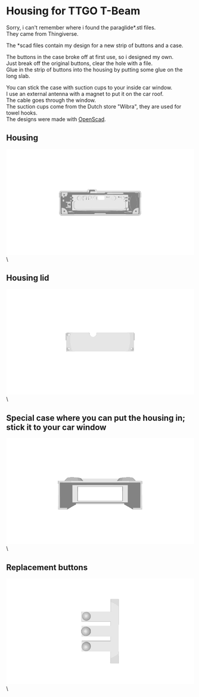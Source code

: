 # Housing for TTGO T-Beam
Sorry, i can't remember where i found the paraglide*.stl files. \
They came from Thingiverse.


The *scad files contain my design for a new strip of buttons and a case.


The buttons in the case broke off at first use, so i designed my own.\
Just break off the original buttons, clear the hole with a file. \
Glue in the strip of buttons into the housing by putting some glue on the long slab.


You can stick the case with suction cups to your inside car window. \
I use an external antenna with a magnet to put it on the car roof. \
The cable goes through the window.\
The suction cups come from the Dutch store "Wibra", they are used for towel hooks.\
The designs were made with [OpenScad](https://openscad.org/).

## Housing
![housing](https://github.com/Grrtzm/esp32-ttnmapper/blob/main/housing/paraglide-t-beam-v11-v5.gif) \
## Housing lid
![lid](https://github.com/Grrtzm/esp32-ttnmapper/blob/main/housing/paraglide-t-beam-v11-v5-lid-antenna.gif) \
## Special case where you can put the housing in; stick it to your car window
![suctioncupcase](https://github.com/Grrtzm/esp32-ttnmapper/blob/main/housing/ImageToStl.com_suctioncupholder.gif) \
## Replacement buttons
![buttons](https://github.com/Grrtzm/esp32-ttnmapper/blob/main/housing/ImageToStl.com_trackerbuttons.gif) \